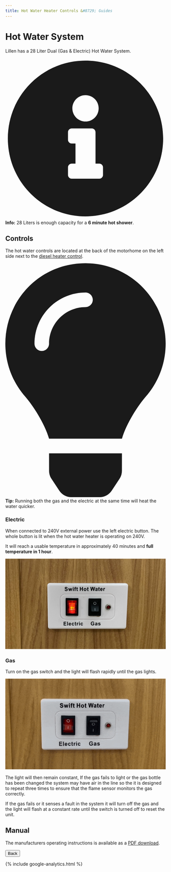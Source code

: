```yaml
---
title: Hot Water Heater Controls &#8729; Guides 
---
```


<link href="../styles/custom.css" rel="stylesheet" />
<link rel="stylesheet" href="https://cdn.jsdelivr.net/npm/bootstrap@4.6.1/dist/css/bootstrap.min.css" integrity="sha384-zCbKRCUGaJDkqS1kPbPd7TveP5iyJE0EjAuZQTgFLD2ylzuqKfdKlfG/eSrtxUkn" crossorigin="anonymous">

# Hot Water System
Lillen has a 28 Liter Dual (Gas & Electric) Hot Water System. 

<div class="alert alert-info">
    <svg class="svg-inline--fa fa-info-circle fa-w-16" aria-hidden="true" focusable="false" data-prefix="fas" data-icon="info-circle" role="img" xmlns="http://www.w3.org/2000/svg" viewBox="0 0 512 512" data-fa-i2svg=""><path fill="currentColor" d="M256 8C119.043 8 8 119.083 8 256c0 136.997 111.043 248 248 248s248-111.003 248-248C504 119.083 392.957 8 256 8zm0 110c23.196 0 42 18.804 42 42s-18.804 42-42 42-42-18.804-42-42 18.804-42 42-42zm56 254c0 6.627-5.373 12-12 12h-88c-6.627 0-12-5.373-12-12v-24c0-6.627 5.373-12 12-12h12v-64h-12c-6.627 0-12-5.373-12-12v-24c0-6.627 5.373-12 12-12h64c6.627 0 12 5.373 12 12v100h12c6.627 0 12 5.373 12 12v24z"></path></svg>
    <strong>Info:</strong> 28 Liters is enough capacity for a <b>6 minute hot shower</b>.
</div>

## Controls
The hot water controls are located at the back of the motorhome on the left side next to 
the [diesel heater control](diesel-heater.md).


<div class="alert alert-success">
    <svg class="svg-inline--fa fa-lightbulb fa-w-11" aria-hidden="true" focusable="false" data-prefix="fas" data-icon="lightbulb" role="img" xmlns="http://www.w3.org/2000/svg" viewBox="0 0 352 512" data-fa-i2svg=""><path fill="currentColor" d="M96.06 454.35c.01 6.29 1.87 12.45 5.36 17.69l17.09 25.69a31.99 31.99 0 0 0 26.64 14.28h61.71a31.99 31.99 0 0 0 26.64-14.28l17.09-25.69a31.989 31.989 0 0 0 5.36-17.69l.04-38.35H96.01l.05 38.35zM0 176c0 44.37 16.45 84.85 43.56 115.78 16.52 18.85 42.36 58.23 52.21 91.45.04.26.07.52.11.78h160.24c.04-.26.07-.51.11-.78 9.85-33.22 35.69-72.6 52.21-91.45C335.55 260.85 352 220.37 352 176 352 78.61 272.91-.3 175.45 0 73.44.31 0 82.97 0 176zm176-80c-44.11 0-80 35.89-80 80 0 8.84-7.16 16-16 16s-16-7.16-16-16c0-61.76 50.24-112 112-112 8.84 0 16 7.16 16 16s-7.16 16-16 16z"></path></svg>
    <strong>Tip:</strong> Running both the gas and the electric at the same time will heat the water quicker.
</div>

### Electric
When connected to 240V external power use the left electric button. The whole button is lit when the hot water heater is operating on 240V.

It will reach a usable temperature in approximately 40 minutes and **full temperature in 1 hour**.

![electric](images/hot-water-heater-controls-electric.jpg)


### Gas
Turn on the gas switch and the light will flash rapidly until the gas lights. 

![electric](images/hot-water-heater-controls-gas.gif)


The light will then remain constant, If the gas fails to light or the gas bottle has 
been changed the system may have air in the line so the it is designed to repeat three times to
ensure that the flame sensor monitors the gas correctly. 

If the gas fails or it senses a fault in the system it will turn off the gas and the
light will flash at a constant rate until the switch is turned off to reset the unit.

## Manual
The manufacturers operating instructions is available as a [PDF download](/docs/hot-water-system.pdf). 


<a href="/#guides"><button class="nav-button"><i class="arrow arrow-left"></i> Back</button></a>

{% include google-analytics.html %}